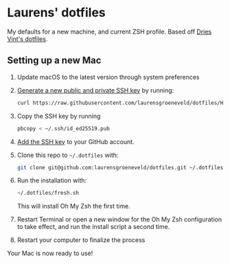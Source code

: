 # Laurens' dotfiles
My defaults for a new machine, and current ZSH profile. Based off [Dries Vint's dotfiles](https://github.com/driesvints/dotfiles).

## Setting up a new Mac
1. Update macOS to the latest version through system preferences
2. [Generate a new public and private SSH key](https://docs.github.com/en/github/authenticating-to-github/generating-a-new-ssh-key-and-adding-it-to-the-ssh-agent) by running:

   ```zsh
   curl https://raw.githubusercontent.com/laurensgroeneveld/dotfiles/HEAD/ssh.sh | sh -s "<your-email-address>"
   ```

3. Copy the SSH key by running

    ```zsh
    pbcopy < ~/.ssh/id_ed25519.pub
    ```

4. [Add the SSH key](https://github.com/settings/ssh/new) to your GitHub account.

5. Clone this repo to `~/.dotfiles` with:

    ```zsh
    git clone git@github.com:laurensgroeneveld/dotfiles.git ~/.dotfiles
    ```

6. Run the installation with:

    ```zsh
    ~/.dotfiles/fresh.sh
    ```
    This will install Oh My Zsh the first time.

7. Restart Terminal or open a new window for the Oh My Zsh configuration to take effect, and run the install script a second time.

8. Restart your computer to finalize the process

Your Mac is now ready to use!
